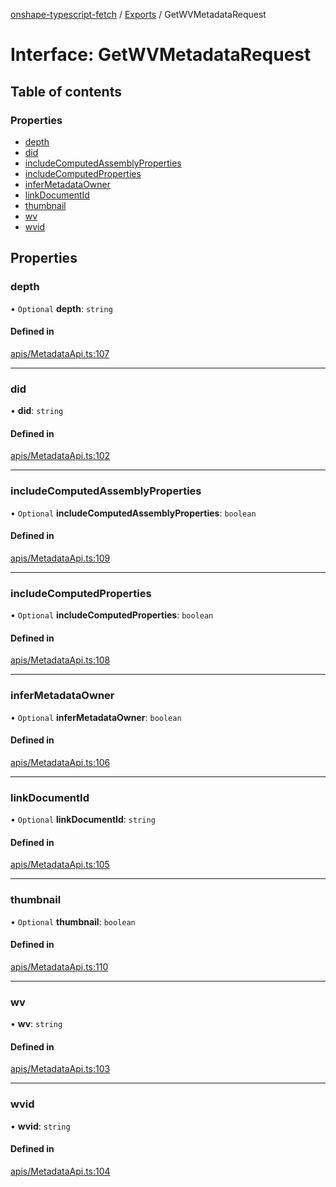 [onshape-typescript-fetch](../README.md) / [Exports](../modules.md) / GetWVMetadataRequest

# Interface: GetWVMetadataRequest

## Table of contents

### Properties

- [depth](GetWVMetadataRequest.md#depth)
- [did](GetWVMetadataRequest.md#did)
- [includeComputedAssemblyProperties](GetWVMetadataRequest.md#includecomputedassemblyproperties)
- [includeComputedProperties](GetWVMetadataRequest.md#includecomputedproperties)
- [inferMetadataOwner](GetWVMetadataRequest.md#infermetadataowner)
- [linkDocumentId](GetWVMetadataRequest.md#linkdocumentid)
- [thumbnail](GetWVMetadataRequest.md#thumbnail)
- [wv](GetWVMetadataRequest.md#wv)
- [wvid](GetWVMetadataRequest.md#wvid)

## Properties

### depth

• `Optional` **depth**: `string`

#### Defined in

[apis/MetadataApi.ts:107](https://github.com/toebes/onshape-typescript-fetch/blob/3e11ae1/apis/MetadataApi.ts#L107)

___

### did

• **did**: `string`

#### Defined in

[apis/MetadataApi.ts:102](https://github.com/toebes/onshape-typescript-fetch/blob/3e11ae1/apis/MetadataApi.ts#L102)

___

### includeComputedAssemblyProperties

• `Optional` **includeComputedAssemblyProperties**: `boolean`

#### Defined in

[apis/MetadataApi.ts:109](https://github.com/toebes/onshape-typescript-fetch/blob/3e11ae1/apis/MetadataApi.ts#L109)

___

### includeComputedProperties

• `Optional` **includeComputedProperties**: `boolean`

#### Defined in

[apis/MetadataApi.ts:108](https://github.com/toebes/onshape-typescript-fetch/blob/3e11ae1/apis/MetadataApi.ts#L108)

___

### inferMetadataOwner

• `Optional` **inferMetadataOwner**: `boolean`

#### Defined in

[apis/MetadataApi.ts:106](https://github.com/toebes/onshape-typescript-fetch/blob/3e11ae1/apis/MetadataApi.ts#L106)

___

### linkDocumentId

• `Optional` **linkDocumentId**: `string`

#### Defined in

[apis/MetadataApi.ts:105](https://github.com/toebes/onshape-typescript-fetch/blob/3e11ae1/apis/MetadataApi.ts#L105)

___

### thumbnail

• `Optional` **thumbnail**: `boolean`

#### Defined in

[apis/MetadataApi.ts:110](https://github.com/toebes/onshape-typescript-fetch/blob/3e11ae1/apis/MetadataApi.ts#L110)

___

### wv

• **wv**: `string`

#### Defined in

[apis/MetadataApi.ts:103](https://github.com/toebes/onshape-typescript-fetch/blob/3e11ae1/apis/MetadataApi.ts#L103)

___

### wvid

• **wvid**: `string`

#### Defined in

[apis/MetadataApi.ts:104](https://github.com/toebes/onshape-typescript-fetch/blob/3e11ae1/apis/MetadataApi.ts#L104)
